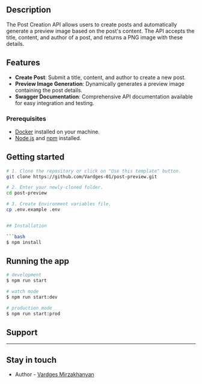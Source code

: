 ## Description

The Post Creation API allows users to create posts and automatically generate a preview image based on the post's content. The API accepts the title, content, and author of a post, and returns a PNG image with these details.

## Features

- **Create Post**: Submit a title, content, and author to create a new post.
- **Preview Image Generation**: Dynamically generates a preview image containing the post details.
- **Swagger Documentation**: Comprehensive API documentation available for easy integration and testing.

### Prerequisites

- [Docker](https://www.docker.com/get-started) installed on your machine.
- [Node.js](https://nodejs.org/) and [npm](https://www.npmjs.com/) installed.

## Getting started

```bash
# 1. Clone the repository or click on "Use this template" button.
git clone https://github.com/Vardges-01/post-preview.git

# 2. Enter your newly-cloned folder.
cd post-preview

# 3. Create Environment variables file.
cp .env.example .env


## Installation

```bash
$ npm install
```

## Running the app

```bash
# development
$ npm run start

# watch mode
$ npm run start:dev

# production mode
$ npm run start:prod
```

## Support

----

## Stay in touch

- Author - [Vardges Mirzakhanyan](https://github.com/Vardges-01)
